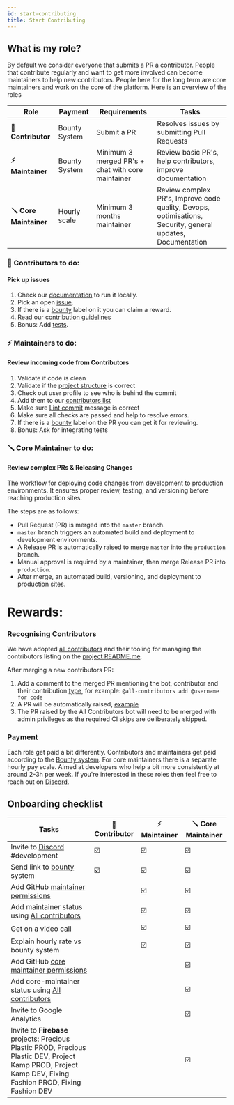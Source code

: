 ```yaml
---
id: start-contributing
title: Start Contributing
---
```


## What is my role?

By default we consider everyone that submits a PR a contributor. People that contribute regularly and want to get more involved can become maintainers to help new contributors. People here for the long term are core maintainers and work on the core of the platform. Here is an overview of the roles

| Role                  | Payment       | Requirements                                      | Tasks                                                                                                      |
| --------------------- | ------------- | ------------------------------------------------- | ---------------------------------------------------------------------------------------------------------- |
| **🤙 Contributor**    | Bounty System | Submit a PR                                       | Resolves issues by submitting Pull Requests                                                                |
| **⚡️ Maintainer**    | Bounty System | Minimum 3 merged PR's + chat with core maintainer | Review basic PR's, help contributors, improve documentation                                                |
| **🪛 Core Maintainer** | Hourly scale  | Minimum 3 months maintainer                       | Review complex PR's, Improve code quality, Devops, optimisations, Security, general updates, Documentation |

### 🤙 Contributors to do:

#### Pick up issues

1. Check our [documentation](/) to run it locally.
2. Pick an open [issue](https://github.com/ONEARMY/community-platform/issues).
3. If there is a [bounty](/Contributing/bounties) label on it you can claim a reward.
4. Read our [contribution guidelines](https://github.com/ONEARMY/community-platform/blob/master/CONTRIBUTING.md)
5. Bonus: Add [tests](/Testing/end-to-end).

### ⚡️ Maintainers to do:

#### Review incoming code from Contributors

1. Validate if code is clean
2. Validate if the [project structure](https://github.com/ONEARMY/community-platform/blob/master/CONTRIBUTING.md#--project-structure) is correct
3. Check out user profile to see who is behind the commit
4. Add them to our [contributors list](#recognising-contributors)
5. Make sure [Lint commit](https://github.com/ONEARMY/community-platform/blob/master/CONTRIBUTING.md#--commit-style-guide) message is correct
6. Make sure all checks are passed and help to resolve errors.
7. If there is a [bounty](/Contributing/bounties) label on the PR you can get it for reviewing.
8. Bonus: Ask for integrating tests

### 🪛 Core Maintainer to do:

#### Review complex PRs & Releasing Changes

The workflow for deploying code changes from development to production environments. It ensures proper review, testing, and versioning before reaching production sites.

The steps are as follows:

- Pull Request (PR) is merged into the `master` branch.
- `master` branch triggers an automated build and deployment to development environments.
- A Release PR is automatically raised to merge `master` into the `production` branch.
- Manual approval is required by a maintainer, then merge Release PR into `production`.
- After merge, an automated build, versioning, and deployment to production sites.

# Rewards:

### Recognising Contributors

We have adopted [all contributors](https://allcontributors.org/) and their tooling for managing the contributors listing on the [project README.me](https://github.com/ONEARMY/community-platform/blob/master/README.md).

After merging a new contributors PR:

1. Add a comment to the merged PR mentioning the bot, contributor and their contribution [type](https://allcontributors.org/docs/en/emoji-key), for example: `@all-contributors add @username for code`
2. A PR will be automatically raised, [example](https://github.com/ONEARMY/community-platform/pull/1952)
3. The PR raised by the All Contributors bot will need to be merged with admin privileges as the required CI skips are deliberately skipped.

### Payment

Each role get paid a bit differently. Contributors and maintainers get paid according to the [Bounty system](/Contributing/bounties). For core maintainers there is a separate hourly pay scale. Aimed at developers who help a bit more consistently at around 2-3h per week. If you're interested in these roles then feel free to reach out on [Discord](https://discord.gg/gJ7Yyk4).

## Onboarding checklist

| Tasks                                                                                                                                                      | 🤙 Contributor | ⚡️ Maintainer | 🪛 Core Maintainer |
| ---------------------------------------------------------------------------------------------------------------------------------------------------------- | -------------- | -------------- | ----------------- |
| Invite to [Discord](https://discord.gg/gJ7Yyk4) #development                                                                                               | ☑️             | ☑️             | ☑️                |
| Send link to [bounty](/Contributing/bounties) system                                                                                                       | ☑️             | ☑️             | ☑️                |
| Add GitHub [maintainer permissions](https://github.com/ONEARMY/community-platform/settings/access)                                                         |                | ☑️             | ☑️                |
| Add maintainer status using [All contributors ](#recognising-contributors)                                                                                 |                | ☑️             | ☑️                |
| Get on a video call                                                                                                                                        |                | ☑️             | ☑️                |
| Explain hourly rate vs bounty system                                                                                                                       |                | ☑️             | ☑️                |
| Add GitHub [core maintainer permissions](https://github.com/ONEARMY/community-platform/settings/access)                                                    |                |                | ☑️                |
| Add core-maintainer status using [All contributors ](#recognising-contributors)                                                                            |                |                | ☑️                |
| Invite to Google Analytics                                                                                                                                 |                |                | ☑️                |
| Invite to **Firebase** projects: Precious Plastic PROD, Precious Plastic DEV, Project Kamp PROD, Project Kamp DEV, Fixing Fashion PROD, Fixing Fashion DEV |                |                | ☑️                |
